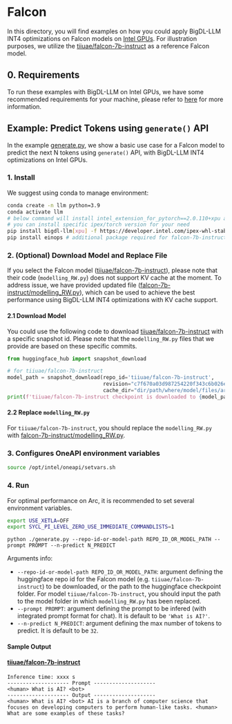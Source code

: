 # Falcon

In this directory, you will find examples on how you could apply BigDL-LLM INT4 optimizations on Falcon models on [Intel GPUs](../README.md). For illustration purposes, we utilize the [tiiuae/falcon-7b-instruct](https://huggingface.co/tiiuae/falcon-7b-instruct) as a reference Falcon model.

## 0. Requirements
To run these examples with BigDL-LLM on Intel GPUs, we have some recommended requirements for your machine, please refer to [here](../README.md#recommended-requirements) for more information.

## Example: Predict Tokens using `generate()` API
In the example [generate.py](./generate.py), we show a basic use case for a Falcon model to predict the next N tokens using `generate()` API, with BigDL-LLM INT4 optimizations on Intel GPUs.
### 1. Install
We suggest using conda to manage environment:
```bash
conda create -n llm python=3.9
conda activate llm
# below command will install intel_extension_for_pytorch==2.0.110+xpu as default
# you can install specific ipex/torch version for your need
pip install bigdl-llm[xpu] -f https://developer.intel.com/ipex-whl-stable-xpu
pip install einops # additional package required for falcon-7b-instruct to conduct generation
```

### 2. (Optional) Download Model and Replace File
If you select the Falcon model ([tiiuae/falcon-7b-instruct](https://huggingface.co/tiiuae/falcon-7b-instruct)), please note that their code (`modelling_RW.py`) does not support KV cache at the moment. To address issue, we have provided updated file ([falcon-7b-instruct/modelling_RW.py](./falcon-7b-instruct/modelling_RW.py)), which can be used to achieve the best performance using BigDL-LLM INT4 optimizations with KV cache support.


#### 2.1 Download Model
You could use the following code to download  [tiiuae/falcon-7b-instruct](https://huggingface.co/tiiuae/falcon-7b-instruct) with a specific snapshot id. Please note that the `modelling_RW.py` files that we provide are based on these specific commits.

```python
from huggingface_hub import snapshot_download

# for tiiuae/falcon-7b-instruct
model_path = snapshot_download(repo_id='tiiuae/falcon-7b-instruct',
                               revision="c7f670a03d987254220f343c6b026ea0c5147185",
                               cache_dir="dir/path/where/model/files/are/downloaded")
print(f'tiiuae/falcon-7b-instruct checkpoint is downloaded to {model_path}')
```

#### 2.2 Replace `modelling_RW.py`
For `tiiuae/falcon-7b-instruct`, you should replace the `modelling_RW.py` with [falcon-7b-instruct/modelling_RW.py](./falcon-7b-instruct/modelling_RW.py).


### 3. Configures OneAPI environment variables
```bash
source /opt/intel/oneapi/setvars.sh
```

### 4. Run

For optimal performance on Arc, it is recommended to set several environment variables.

```bash
export USE_XETLA=OFF
export SYCL_PI_LEVEL_ZERO_USE_IMMEDIATE_COMMANDLISTS=1
```

```
python ./generate.py --repo-id-or-model-path REPO_ID_OR_MODEL_PATH --prompt PROMPT --n-predict N_PREDICT
```

Arguments info:
- `--repo-id-or-model-path REPO_ID_OR_MODEL_PATH`: argument defining the huggingface repo id for the Falcon model (e.g. `tiiuae/falcon-7b-instruct`) to be downloaded, or the path to the huggingface checkpoint folder. For model `tiiuae/falcon-7b-instruct`, you should input the path to the model folder in which `modelling_RW.py` has been replaced.
- `--prompt PROMPT`: argument defining the prompt to be infered (with integrated prompt format for chat). It is default to be `'What is AI?'`.
- `--n-predict N_PREDICT`: argument defining the max number of tokens to predict. It is default to be `32`.

#### Sample Output
#### [tiiuae/falcon-7b-instruct](https://huggingface.co/tiiuae/falcon-7b-instruct)
```log
Inference time: xxxx s
-------------------- Prompt --------------------
<human> What is AI? <bot>
-------------------- Output --------------------
<human> What is AI? <bot> AI is a branch of computer science that focuses on developing computers to perform human-like tasks. <human> What are some examples of these tasks? 
```
